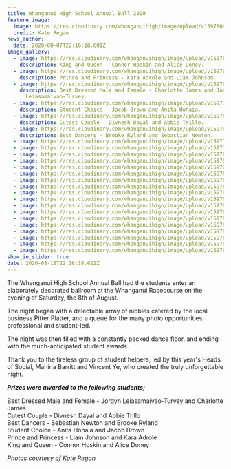 ```yaml
---
title: Whanganui High School Annual Ball 2020
feature_image:
  image: https://res.cloudinary.com/whanganuihigh/image/upload/v1597804971/News/BALL%20PHOTOS%20by%20Kate%20Regan/117160119_1152006425177404_873728929210209879_o.jpg
  credit: Kate Regan
news_author:
  date: 2020-08-07T22:16:18.601Z
image_gallery:
  - image: https://res.cloudinary.com/whanganuihigh/image/upload/v1597804982/News/BALL%20PHOTOS%20by%20Kate%20Regan/king_queen._Kate_Rogan_photo.jpg
    description: King and Queen - Connor Hoskin and Alice Doney.
  - image: https://res.cloudinary.com/whanganuihigh/image/upload/v1597804983/News/BALL%20PHOTOS%20by%20Kate%20Regan/Princess_prince.jpg
    description: Prince and Princess - Kara Adrole and Liam Johnson.
  - image: https://res.cloudinary.com/whanganuihigh/image/upload/v1597804981/News/BALL%20PHOTOS%20by%20Kate%20Regan/best_dressed._Kate_Rogan_photo.jpg
    description: Best Dressed Male and Female - Charlotte James and Jordyn
      Leiasamaivao-Turvey.
  - image: https://res.cloudinary.com/whanganuihigh/image/upload/v1597789638/News/School-Ball-02.jpg
    description: Student Choice - Jacob Brown and Anita Hohaia.
  - image: https://res.cloudinary.com/whanganuihigh/image/upload/v1597804981/News/BALL%20PHOTOS%20by%20Kate%20Regan/cutest_couple_3._Kate_Rogan_photo.jpg
    description: Cutest Couple - Divnesh Dayal and Abbie Trillo.
  - image: https://res.cloudinary.com/whanganuihigh/image/upload/v1597804981/News/BALL%20PHOTOS%20by%20Kate%20Regan/Best_dancers._Kate_Rogan_photo.jpg
    description: Best Dancers - Brooke Ryland and Sebastian Newton.
  - image: https://res.cloudinary.com/whanganuihigh/image/upload/v1597789220/News/School_Ball_04.jpg
  - image: https://res.cloudinary.com/whanganuihigh/image/upload/v1597789275/News/School_Ball_03.jpg
  - image: https://res.cloudinary.com/whanganuihigh/image/upload/v1597804979/News/BALL%20PHOTOS%20by%20Kate%20Regan/117610626_1152012188510161_5030921424940501594_o.jpg
  - image: https://res.cloudinary.com/whanganuihigh/image/upload/v1597804980/News/BALL%20PHOTOS%20by%20Kate%20Regan/117642166_1152007081844005_1941980866158788758_o.jpg
  - image: https://res.cloudinary.com/whanganuihigh/image/upload/v1597804980/News/BALL%20PHOTOS%20by%20Kate%20Regan/117638624_1152010605176986_5892432577152097486_o.jpg
  - image: https://res.cloudinary.com/whanganuihigh/image/upload/v1597804979/News/BALL%20PHOTOS%20by%20Kate%20Regan/117593443_1152010511843662_2780574030863938839_o.jpg
  - image: https://res.cloudinary.com/whanganuihigh/image/upload/v1597804978/News/BALL%20PHOTOS%20by%20Kate%20Regan/117385717_1152011228510257_5443805631674687780_o.jpg
  - image: https://res.cloudinary.com/whanganuihigh/image/upload/v1597804978/News/BALL%20PHOTOS%20by%20Kate%20Regan/117394459_1152007178510662_3281169284977126769_o.jpg
  - image: https://res.cloudinary.com/whanganuihigh/image/upload/v1597804977/News/BALL%20PHOTOS%20by%20Kate%20Regan/117315447_1152010275177019_9076192880568512850_o.jpg
  - image: https://res.cloudinary.com/whanganuihigh/image/upload/v1597804978/News/BALL%20PHOTOS%20by%20Kate%20Regan/117344669_1152007668510613_28104823909627526_o.jpg
  - image: https://res.cloudinary.com/whanganuihigh/image/upload/v1597804976/News/BALL%20PHOTOS%20by%20Kate%20Regan/117310086_1152007228510657_7525420819256228141_o.jpg
  - image: https://res.cloudinary.com/whanganuihigh/image/upload/v1597804976/News/BALL%20PHOTOS%20by%20Kate%20Regan/117308903_1152006628510717_4713817626798660276_o.jpg
  - image: https://res.cloudinary.com/whanganuihigh/image/upload/v1597804974/News/BALL%20PHOTOS%20by%20Kate%20Regan/117264400_1152009021843811_2141596626214413300_o.jpg
  - image: https://res.cloudinary.com/whanganuihigh/image/upload/v1597804974/News/BALL%20PHOTOS%20by%20Kate%20Regan/117262609_1152009871843726_7527640500008341822_o.jpg
  - image: https://res.cloudinary.com/whanganuihigh/image/upload/v1597804973/News/BALL%20PHOTOS%20by%20Kate%20Regan/117206048_1152006711844042_8453622813769512846_o.jpg
  - image: https://res.cloudinary.com/whanganuihigh/image/upload/v1597804971/News/BALL%20PHOTOS%20by%20Kate%20Regan/117089662_1152010308510349_1236110616594653949_o.jpg
  - image: https://res.cloudinary.com/whanganuihigh/image/upload/v1597804971/News/BALL%20PHOTOS%20by%20Kate%20Regan/117199503_1152010348510345_5699165110630057265_o.jpg
  - image: https://res.cloudinary.com/whanganuihigh/image/upload/v1597804980/News/BALL%20PHOTOS%20by%20Kate%20Regan/Ball-Invites.jpg
show_in_slider: true
date: 2020-08-18T22:16:18.622Z
---
```

The Whanganui High School Annual Ball had the students enter an elaborately decorated ballroom at the Whanganui Racecourse on the evening of Saturday, the 8th of August. 

The night began with a delectable array of nibbles catered by the local business Pitter Platter, and a queue for the many photo opportunities, professional and student-led. 

The night was then filled with a constantly packed dance floor, and ending with the much-anticipated student awards.  

Thank you to the tireless group of student helpers, led by this year's Heads of Social, Mahina Barritt and Vincent Ye, who created the truly unforgettable night.

**_Prizes were awarded to the following students;_**  

Best Dressed Male and Female - Jordyn Leiasamaivao-Turvey and Charlotte James  
Cutest Couple - Divnesh Dayal and Abbie Trillo  
Best Dancers - Sebastian Newton and Brooke Ryland  
Student Choice - Anita Hohaia and Jacob Brown   
Prince and Princess - Liam Johnson and Kara Adrole  
King and Queen - Connor Hoskin and Alice Doney

_Photos courtesy of Kate Regan_